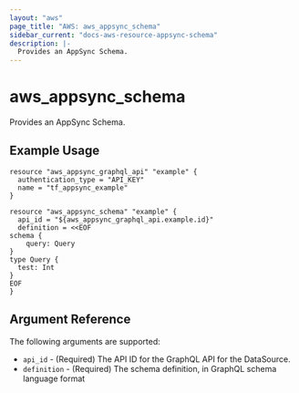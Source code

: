 ```yaml
---
layout: "aws"
page_title: "AWS: aws_appsync_schema"
sidebar_current: "docs-aws-resource-appsync-schema"
description: |-
  Provides an AppSync Schema.
---
```


# aws_appsync_schema

Provides an AppSync Schema.

## Example Usage

```hcl
resource "aws_appsync_graphql_api" "example" {
  authentication_type = "API_KEY"
  name = "tf_appsync_example"
}

resource "aws_appsync_schema" "example" {
  api_id = "${aws_appsync_graphql_api.example.id}"
  definition = <<EOF
schema {
	query: Query
}
type Query {
  test: Int
}
EOF
}
```

## Argument Reference

The following arguments are supported:

* `api_id` - (Required) The API ID for the GraphQL API for the DataSource.
* `definition` - (Required) The schema definition, in GraphQL schema language format
